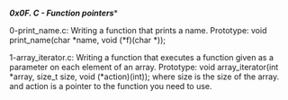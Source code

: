 ***0x0F. C - Function pointers****

0-print_name.c: Writing a function that prints a name. Prototype: void print_name(char *name, void (*f)(char *));

1-array_iterator.c: Writing a function that executes a function given as a parameter on each element of an array. Prototype: void array_iterator(int *array, size_t size, void (*action)(int)); where size is the size of the array. and action is a pointer to the function you need to use.


